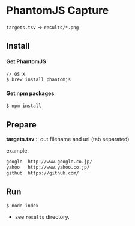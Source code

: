 PhantomJS Capture
=================

`targets.tsv` -> `results/*.png`


## Install

#### Get PhantomJS
```bash
// OS X
$ brew install phantomjs
```

#### Get npm packages
```bash
$ npm install
```


## Prepare
__targets.tsv__ :: out filename and url (tab separated)

example:
```txt
google	http://www.google.co.jp/
yahoo	http://www.yahoo.co.jp/
github	https://github.com/
```

## Run

```bash
$ node index
```

- see `results` directory.
